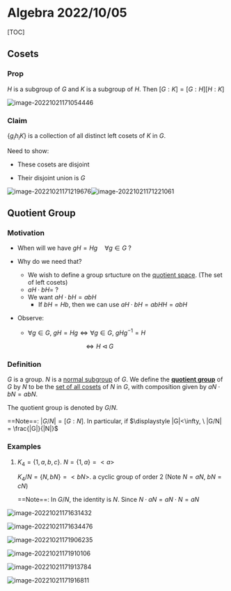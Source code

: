 # Algebra 2022/10/05

[TOC]

## Cosets

### Prop

$H$ is a subgroup of $G$ and $K$ is a subgroup of $H$. Then $[G:K] = [G:H][H:K]$

![image-20221021171054446](./image-20221021171054446.png)

### Claim

$\{g_ih_iK\}$ is a collection of all distinct left cosets of $K$ in $G$.

Need to show:

* These cosets are disjoint

* Their disjoint union is $G$

    

![image-20221021171219676](./image-20221021171219676.png)![image-20221021171221061](./image-20221021171221061.png)

## Quotient Group

### Motivation

* When will we have $gH=Hg \quad \forall g\in G\ ?$

* Why do we need that? 
    * We wish to define a group srtucture on the <u>quotient space</u>.  (The set of left cosets)
    * $aH \cdot bH = \ ?$
    * We want $aH\cdot bH = abH$
        * If $bH = Hb$, then we can use $aH\cdot bH = abHH = abH$
    
* Observe:
    * $\forall g\in G, \ gH = Hg \iff \forall g \in G, \ gHg^{-1} = H$
    
        $\qquad \qquad \qquad \quad \quad\iff H\lhd G$

### Definition

$G$ is a group. $N$ is a <u>normal subgroup</u> of $G$.  We define the <u>**quotient group**</u> of $G$ by $N$ to be the <u>set of all cosets</u> of $N$ in $G$, with composition given by $aN \cdot bN = abN$.

The quotient group is denoted by $G/N$.

==Note==: $|G/N| = [G:N]$.  In particular, if $\displaystyle |G|<\infty, \ |G/N| = \frac{|G|}{|N|}$

### Examples

1. $K_4 = \{1,a,b,c\}$.   $N = \{1,a\} = <a>$

    $K_4/N = \{N, bN\} = <bN>$.   a cyclic group of order 2  (Note $N = aN,\ bN = cN$)

    ==Note==: In $G/N$, the identity is $N$. Since $N\cdot aN = aN\cdot N = aN$

    

![image-20221021171631432](./image-20221021171631432.png)

![image-20221021171634476](./image-20221021171634476.png)



![image-20221021171906235](./image-20221021171906235.png)



![image-20221021171910106](./image-20221021171910106.png)



![image-20221021171913784](./image-20221021171913784.png)





![image-20221021171916811](./image-20221021171916811.png)